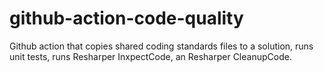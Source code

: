 # github-action-code-quality
Github action that copies shared coding standards files to a solution, runs unit tests, runs Resharper InxpectCode, an Resharper CleanupCode.
